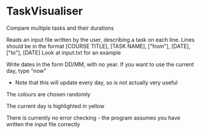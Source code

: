 # TaskVisualiser
Compare multiple tasks and their durations

Reads an input file written by the user, describing a task on each line.
Lines should be in the format [COURSE TITLE], [TASK NAME], ["from"], [DATE], ["to"], [DATE]
Look at input.txt for an example

Write dates in the form DD/MM, with no year.
If you want to use the current day, type "now"
 - Note that this will update every day, so is not actually very useful

The colours are chosen randomly

The current day is highlighted in yellow

There is currently no error checking - the program assumes you have written the input file correctly
